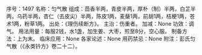 序号：1497
名称：匀气散
组成：茴香半两，青皮半两，厚朴（制）半两，白芷半两，乌药半两，杏仁（去皮尖）半两，陈皮1两，麦蘖1两，前胡1两，桔梗1两，苍术1两，粉草1两。
出处：《理伤续断方》。
主治：伤重者。
加减：None
功效：调气。
用法用量：每服2钱，水1盏，加生姜、大枣，煎至8分，空心服。
制备方法：上为末。
临床应用：None
各家论述：None
用药禁忌：None
附注：彭氏匀气散（《永类钤方》卷二十二）。
